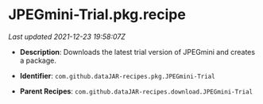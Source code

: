 # JPEGmini-Trial.pkg.recipe

_Last updated 2021-12-23 19:58:07Z_

- **Description**: Downloads the latest trial version of JPEGmini and creates a package.

- **Identifier**: `com.github.dataJAR-recipes.pkg.JPEGmini-Trial`

- **Parent Recipes**: `com.github.dataJAR-recipes.download.JPEGmini-Trial`